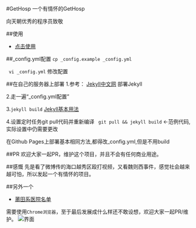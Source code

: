 #GetHosp
一个有情怀的GetHosp

向天朝优秀的程序员致敬

##使用
* [点击使用](http://fushenghua.github.io/GetHosp) 

##_config.yml配置
` cp _config.example _config.yml `

` vi _config.yml` 修改配置

##在自己的服务器上部署
1.参考： [Jekyll中文网](http://jekyll.bootcss.com/) 部署Jekyll


2.走一遍“_config.yml配置”


3.`jekyll build` [Jekyll基本用法](http://jekyll.bootcss.com/docs/usage/)

4.设置定时任务git pull代码并重新编译 ` git pull && jekyll build` <-范例代码,实际设置中仍需要更改

在Github Pages上部署基本相同方法,都得改_config.yml,但是不用build

##PR
欢迎大家一起PR，维护这个项目，并且不会有任何商业用途。

##感慨
先是看了微博传的海口越秀区殴打视频，又看魏则西事件，感觉社会越来越可怕，所以发起一个有情怀的项目。

##另外一个
* [莆田系医院名单](https://github.com/langhua9527/BlackheartedHospital/blob/master/README.md) 

需要使用`Chrome浏览器`，至于最后发展成什么样还不敢设想，欢迎大家一起PR/维护。
![界面](https://raw.githubusercontent.com/fushenghua/GetHosp/gh-pages/img/20160505.jpg)

